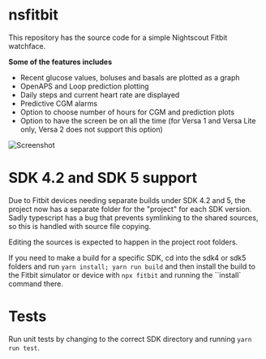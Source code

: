 # nsfitbit

This repository has the source code for a simple Nightscout Fitbit watchface.

**Some of the features includes**

* Recent glucose values, boluses and basals are plotted as a graph
* OpenAPS and Loop prediction plotting
* Daily steps and current heart rate are displayed
* Predictive CGM alarms
* Option to choose number of hours for CGM and prediction plots
* Option to have the screen be on all the time (for Versa 1 and Versa Lite only, Versa 2 does not support this option)

![Screenshot](/Screenshot_5.png?raw=true "Screen capture of the watchface")

# SDK 4.2 and SDK 5 support

Due to Fitbit devices needing separate builds under SDK 4.2 and 5, the project now has a separate
folder for the "project" for each SDK version. Sadly typescript has a bug that prevents symlinking
to the shared sources, so this is handled with source file copying.

Editing the sources is expected to happen in the project root folders.

If you need to make a build for a specific SDK, cd into the sdk4 or sdk5 folders and run
``yarn install; yarn run build`` and then install the build to the Fitbit simulator or
device with ``npx fitbit`` and running the ``install` command there.

# Tests

Run unit tests by changing to the correct SDK directory and running ``yarn run test``.
